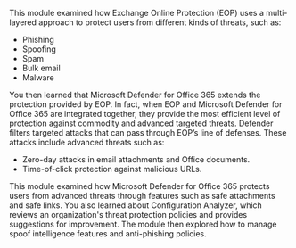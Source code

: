 This module examined how Exchange Online Protection (EOP) uses a multi-layered approach to protect users from different kinds of threats, such as:

 -  Phishing
 -  Spoofing
 -  Spam
 -  Bulk email
 -  Malware

You then learned that Microsoft Defender for Office 365 extends the protection provided by EOP. In fact, when EOP and Microsoft Defender for Office 365 are integrated together, they provide the most efficient level of protection against commodity and advanced targeted threats. Defender filters targeted attacks that can pass through EOP’s line of defenses. These attacks include advanced threats such as:

 -  Zero-day attacks in email attachments and Office documents.
 -  Time-of-click protection against malicious URLs.

This module examined how Microsoft Defender for Office 365 protects users from advanced threats through features such as safe attachments and safe links. You also learned about Configuration Analyzer, which reviews an organization's threat protection policies and provides suggestions for improvement. The module then explored how to manage spoof intelligence features and anti-phishing policies.<br>
